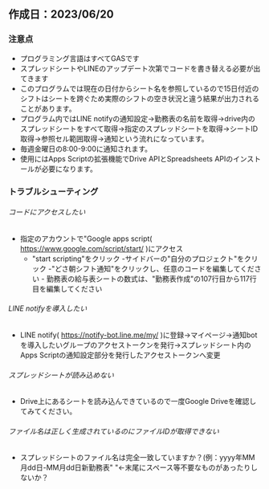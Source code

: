 ## 作成日：2023/06/20
### 注意点
- プログラミング言語はすべてGASです
- スプレッドシートやLINEのアップデート次第でコードを書き替える必要が出てきます
- このプログラムでは現在の日付からシート名を参照しているので15日付近のシフトはシートを跨ぐため実際のシフトの空き状況と違う結果が出力されることがあります。
- プログラム内ではLINE notifyの通知設定->勤務表の名前を取得->drive内のスプレッドシートをすべて取得->指定のスプレッドシートを取得->シートID取得->参照セル範囲取得->通知という流れになっています。
- 毎週金曜日の8:00-9:00に通知されます。
- 使用にはApps Scriptの拡張機能でDrive APIとSpreadsheets APIのインストールが必要になります。
### トラブルシューティング
###### コードにアクセスしたい
- 指定のアカウントで"Google apps script( https://www.google.com/script/start/ )にアクセス
    - "start scripting"をクリック
        -サイドバーの"自分のプロジェクト"をクリック
            -"どさ朝シフト通知"をクリックし、任意のコードを編集してください
                - 勤務表の給与表シートの数式は、"勤務表作成"の107行目から117行目を編集してください
###### LINE notifyを導入したい
- LINE notify( https://notify-bot.line.me/my/ )に登録->マイページ->通知botを導入したいグループのアクセストークンを発行->スプレッドシート内のApps Scriptの通知設定部分を発行したアクセストークンへ変更
###### スプレッドシートが読み込めない
- Drive上にあるシートを読み込んできているので一度Google Driveを確認してみてください。
###### ファイル名は正しく生成されているのにファイルIDが取得できない
- スプレッドシートのファイル名は完全一致していますか？(例：yyyy年MM月dd日-MM月dd日新勤務表" "←末尾にスペース等不要なものがあったりしないか？

